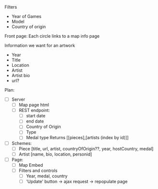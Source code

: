 Filters
- Year of Games
- Model
- Country of origin

Front page:
Each circle links to a map info page

Information we want for an artwork
- Year
- Title
- Location
- Artist
- Artist bio
- url?


Plan:
- [ ] Server
  - [ ] Map page html
  - [ ] REST endpoint:
    - [ ] start date
    - [ ] end date
    - [ ] Country of Origin
    - [ ] Type
    - [ ] Medal type
    Returns [[pieces],[artists (index by id)]]
- [ ] Schemes:
  - [ ] Piece
        [title, url, artist, countryOfOrigin??, year, hostCountry, medal]
  - [ ] Artist
        [name, bio, location, personid]
- [ ] Page:
  - [ ] Map Embed
  - [ ] Filters and controls
    - [ ] Year, medal, country
    - [ ] 'Update' button -> ajax request -> repopulate page
